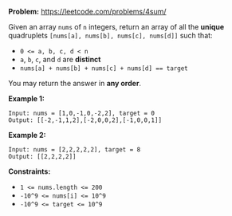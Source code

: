 **Problem:** https://leetcode.com/problems/4sum/

Given an array `nums` of `n` integers, return an array of all the **unique** quadruplets `[nums[a], nums[b], nums[c], nums[d]]` such that:
* `0 <= a, b, c, d < n`
* `a`, `b`, `c`, and `d` are **distinct**
* `nums[a] + nums[b] + nums[c] + nums[d] == target`

You may return the answer in **any order**.

**Example 1:**

```
Input: nums = [1,0,-1,0,-2,2], target = 0
Output: [[-2,-1,1,2],[-2,0,0,2],[-1,0,0,1]]
```

**Example 2:**

```
Input: nums = [2,2,2,2,2], target = 8
Output: [[2,2,2,2]]
```

**Constraints:**

* `1 <= nums.length <= 200`
* `-10^9 <= nums[i] <= 10^9`
* `-10^9 <= target <= 10^9`
